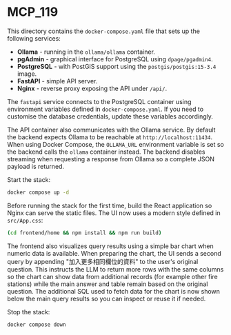# MCP_119

This directory contains the `docker-compose.yaml` file that sets up the following services:

- **Ollama** - running in the `ollama/ollama` container.
- **pgAdmin** - graphical interface for PostgreSQL using `dpage/pgadmin4`.
- **PostgreSQL** - with PostGIS support using the `postgis/postgis:15-3.4` image.
- **FastAPI** - simple API server.
- **Nginx** - reverse proxy exposing the API under `/api/`.

The `fastapi` service connects to the PostgreSQL container using environment
variables defined in `docker-compose.yaml`. If you need to customise the
database credentials, update these variables accordingly.

The API container also communicates with the Ollama service. By default the
backend expects Ollama to be reachable at `http://localhost:11434`. When using
Docker Compose, the `OLLAMA_URL` environment variable is set so the backend
calls the `ollama` container instead. The backend disables streaming when
requesting a response from Ollama so a complete JSON payload is returned.

Start the stack:

```bash
docker compose up -d
```

Before running the stack for the first time, build the React application so Nginx can serve the static files. The UI now uses a modern style defined in `src/App.css`:

```bash
(cd frontend/home && npm install && npm run build)
```

The frontend also visualizes query results using a simple bar chart when numeric data is available.
When preparing the chart, the UI sends a second query by appending
"加入更多相同欄位的資料" to the user's original question.
This instructs the LLM to return more rows with the same columns so the
chart can show data from additional records (for example other fire
stations) while the main answer and table remain based on the original
question.
The additional SQL used to fetch data for the chart is now shown below the
main query results so you can inspect or reuse it if needed.

Stop the stack:

```bash
docker compose down
```
